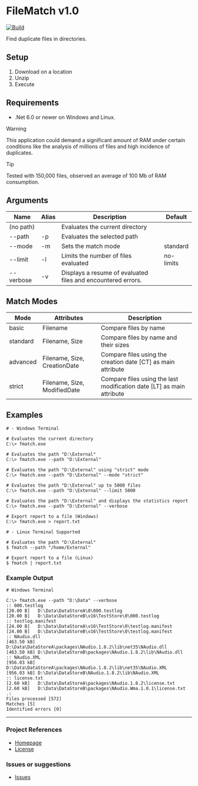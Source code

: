 # FileMatch v1.0
[![Build](https://github.com/ArtTorres/FileMatch/actions/workflows/build.yml/badge.svg)](https://github.com/ArtTorres/FileMatch/actions/workflows/build.yml)

Find duplicate files in directories. 

## Setup

1. Download on a location
2. Unzip
3. Execute

## Requirements
- .Net 6.0 or newer on Windows and Linux.

> [!WARNING]  
> This application could demand a significant amount of RAM under certain conditions like the analysis of millions of files and high incidence of duplicates. 

> [!TIP]
> Tested with 150,000 files, observed an average of 100 Mb of RAM consumption.

## Arguments
| Name | Alias | Description | Default |
| -------- | ------- | ------- | ------- |
| (no path) | | Evaluates the current directory |
| --path | -p | Evaluates the selected path | |
| --mode | -m | Sets the match mode | standard |
| --limit | -l | Limits the number of files evaluated | no-limits |
| --verbose | -v | Displays a resume of evaluated files and encountered errors. | |

## Match Modes
| Mode | Attributes |Description |
| -------- | ------- | ------- |
| basic | Filename | Compare files by name |
| standard | Filename, Size | Compare files by name and their sizes |
| advanced | Filename, Size, CreationDate | Compare files using the creation date [CT] as main attribute |
| strict | Filename, Size, ModifiedDate | Compare files using the last modification date [LT] as main attribute |

## Examples
``` shell
# - Windows Terminal

# Evaluates the current directory
C:\> fmatch.exe 

# Evaluates the path "D:\External"
C:\> fmatch.exe --path "D:\External"

# Evaluates the path "D:\External" using "strict" mode
C:\> fmatch.exe --path "D:\External" --mode "strict"

# Evaluates the path "D:\External" up to 5000 files
C:\> fmatch.exe --path "D:\External" --limit 5000

# Evaluates the path "D:\External" and displays the statistics report
C:\> fmatch.exe --path "D:\External" --verbose

# Export report to a file (Windows)
C:\> fmatch.exe > report.txt

# - Linux Terminal Supported

# Evaluates the path "D:\External"
$ fmatch --path "/home/External"

# Export report to a file (Linux)
$ fmatch | report.txt
```

### Example Output
``` shell
# Windows Terminal

C:\> fmatch.exe --path "D:\Data" --verbose
:: 000.testlog
[20.00 B]	D:\Data\DataStoreA\0\000.testlog
[20.00 B]	D:\Data\DataStoreB\v16\TestStore\0\000.testlog
:: testlog.manifest
[24.00 B]	D:\Data\DataStoreA\v16\TestStore\0\testlog.manifest
[24.00 B]	D:\Data\DataStoreB\v16\TestStore\0\testlog.manifest
:: NAudio.dll
[463.50 kB]	D:\Data\DataStoreA\packages\NAudio.1.8.2\lib\net35\NAudio.dll
[463.50 kB]	D:\Data\DataStoreB\packages\NAudio.1.8.2\lib\NAudio.dll
:: NAudio.XML
[956.03 kB]	D:\Data\DataStoreA\packages\NAudio.1.8.2\lib\net35\NAudio.XML
[956.03 kB]	D:\Data\DataStoreB\NAudio.1.8.2\lib\NAudio.XML
:: license.txt
[2.60 kB]	D:\Data\DataStoreA\packages\NAudio.1.8.2\license.txt
[2.60 kB]	D:\Data\DataStoreB\packages\NAudio.Wma.1.0.1\license.txt
.:
Files processed [572]
Matches [5]
Identified errors [0]
```

---
### Project References
- [Homepage](https://github.com/ArtTorres/FileMatch)
- [License](https://github.com/ArtTorres/FileMatch/blob/main/LICENSE)

### Issues or suggestions
- [Issues](https://github.com/ArtTorres/FileMatch/issues)

